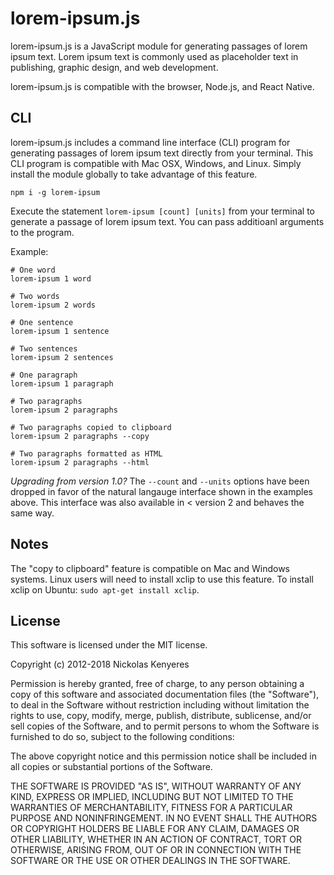 # lorem-ipsum.js

lorem-ipsum.js is a JavaScript module for generating passages of lorem ipsum text. Lorem ipsum text is commonly used as placeholder text in publishing, graphic design, and web development.

lorem-ipsum.js is compatible with the browser, Node.js, and React Native.

## CLI

lorem-ipsum.js includes a command line interface (CLI) program for generating passages of lorem ipsum text directly from your terminal. This CLI program is compatible with Mac OSX, Windows, and Linux. Simply install the module globally to take advantage of this feature.

```
npm i -g lorem-ipsum
```

Execute the statement `lorem-ipsum [count] [units]` from your terminal to generate a passage of lorem ipsum text. You can pass additioanl arguments to the program.

Example:

```
# One word
lorem-ipsum 1 word

# Two words
lorem-ipsum 2 words

# One sentence
lorem-ipsum 1 sentence

# Two sentences
lorem-ipsum 2 sentences

# One paragraph
lorem-ipsum 1 paragraph

# Two paragraphs
lorem-ipsum 2 paragraphs

# Two paragraphs copied to clipboard
lorem-ipsum 2 paragraphs --copy

# Two paragraphs formatted as HTML
lorem-ipsum 2 paragraphs --html
```

*Upgrading from version 1.0?* The `--count` and `--units` options have been dropped in favor of the natural langauge interface shown in the examples above. This interface was also available in < version 2 and behaves the same way.

## Notes

The "copy to clipboard" feature is compatible on Mac and Windows systems. Linux users will need to install xclip to use this feature. To install xclip on Ubuntu: `sudo apt-get install xclip`.

## License

This software is licensed under the MIT license.

Copyright (c) 2012-2018 Nickolas Kenyeres

Permission is hereby granted, free of charge, to any person obtaining a copy of this software and associated documentation files (the "Software"), to deal in the Software without restriction including without limitation the rights to use, copy, modify, merge, publish, distribute, sublicense, and/or sell copies of the Software, and to permit persons to whom the Software is furnished to do so, subject to the following conditions:

The above copyright notice and this permission notice shall be included in all copies or substantial portions of the Software.

THE SOFTWARE IS PROVIDED "AS IS", WITHOUT WARRANTY OF ANY KIND, EXPRESS OR IMPLIED, INCLUDING BUT NOT LIMITED TO THE WARRANTIES OF MERCHANTABILITY, FITNESS FOR A PARTICULAR PURPOSE AND NONINFRINGEMENT. IN NO EVENT SHALL THE AUTHORS OR COPYRIGHT HOLDERS BE LIABLE FOR ANY CLAIM, DAMAGES OR OTHER LIABILITY, WHETHER IN AN ACTION OF CONTRACT, TORT OR OTHERWISE, ARISING FROM, OUT OF OR IN CONNECTION WITH THE SOFTWARE OR THE USE OR OTHER DEALINGS IN THE SOFTWARE.
